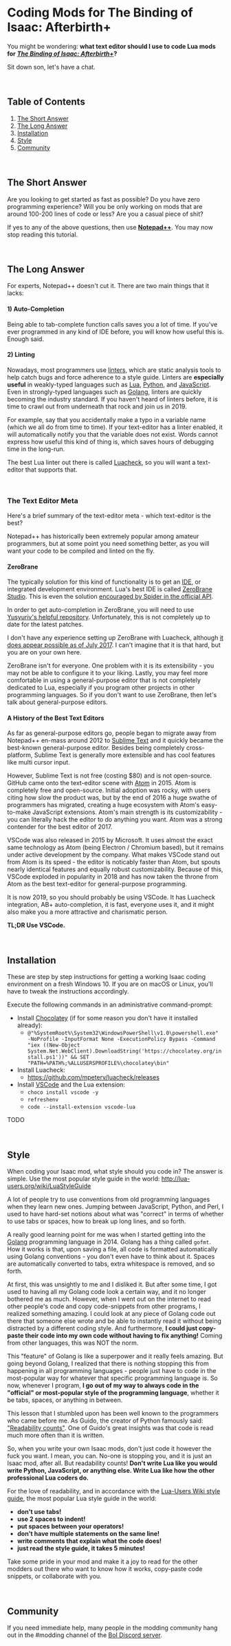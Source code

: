 # Coding Mods for The Binding of Isaac: Afterbirth+

You might be wondering: **what text editor should I use to code Lua mods for *[The Binding of Isaac: Afterbirth+](https://store.steampowered.com/app/570660/The_Binding_of_Isaac_Afterbirth/)*?**

Sit down son, let's have a chat.

<br />

## Table of Contents

1. [The Short Answer](#the-short-answer)
2. [The Long Answer](#the-long-answer)
3. [Installation](#installation)
4. [Style](#style)
5. [Community](#community)

<br />

## The Short Answer

Are you looking to get started as fast as possible? Do you have zero programming experience? Will you be only working on mods that are around 100-200 lines of code or less? Are you a casual piece of shit?

If yes to any of the above questions, then use **[Notepad++](https://notepad-plus-plus.org/download/v7.6.3.html)**. You may now stop reading this tutorial.

<br />

## The Long Answer

For experts, Notepad++ doesn't cut it. There are two main things that it lacks:

#### 1) Auto-Completion

Being able to tab-complete function calls saves you a lot of time. If you've ever programmed in any kind of IDE before, you will know how useful this is. Enough said.

#### 2) Linting

Nowadays, most programmers use [linters](https://en.wikipedia.org/wiki/Lint_(software)), which are static analysis tools to help catch bugs and force adherence to a style guide. Linters are **especially useful** in weakly-typed languages such as [Lua](https://github.com/mpeterv/luacheck/), [Python](https://www.pylint.org/), and [JavaScript](https://eslint.org/). Even in strongly-typed languages such as [Golang](https://github.com/golangci/golangci-lint/), linters are quickly becoming the industry standard. If you haven't heard of linters before, it is time to crawl out from underneath that rock and join us in 2019.

For example, say that you accidentally make a typo in a variable name (which we all do from time to time). If your text-editor has a linter enabled, it will automatically notify you that the variable does not exist. Words cannot express how useful this kind of thing is, which saves hours of debugging time in the long-run. 

The best Lua linter out there is called [Luacheck](https://github.com/mpeterv/luacheck/), so you will want a text-editor that supports that.

<br />

### The Text Editor Meta

Here's a brief summary of the text-editor meta - which text-editor is the best?

Notepad++ has historically been extremely popular among amateur programmers, but at some point you need something better, as you will want your code to be compiled and linted on the fly.

#### ZeroBrane

The typically solution for this kind of functionality is to get an [IDE](https://en.wikipedia.org/wiki/Integrated_development_environment), or integrated development environment. Lua's best IDE is called [ZeroBrane Studio](https://studio.zerobrane.com/). This is even the solution [encouraged by Spider in the official API](https://moddingofisaac.com/docs/debugging.html).

In order to get auto-completion in ZeroBrane, you will need to use [Yusyuriv's helpful repository](https://github.com/Yusyuriv/Afterbirth-API-for-ZeroBrane). Unfortunately, this is not completely up to date for the latest patches.

I don't have any experience setting up ZeroBrane with Luacheck, although [it does appear possible as of July 2017](https://github.com/pkulchenko/ZeroBraneStudio/issues/768). I can't imagine that it is that hard, but you are on your own here.

ZeroBrane isn't for everyone. One problem with it is its extensibility - you may not be able to configure it to your liking. 
Lastly, you may feel more comfortable in using a general-purpose editor that is not completely dedicated to Lua, especially if you program other projects in other programming languages. So if you don't want to use ZeroBrane, then let's talk about general-purpose editors.

#### A History of the Best Text Editors

As far as general-purpose editors go, people began to migrate away from Notepad++ en-mass around 2012 to [Sublime Text](https://www.sublimetext.com/) and it quickly became the best-known general-purpose editor. Besides being completely cross-platform, Sublime Text is generally more extensible and has cool features like multi cursor input.

However, Sublime Text is not free (costing $80) and is not open-source. GitHub came onto the text-editor scene with [Atom](https://atom.io/) in 2015. Atom is completely free and open-source. Initial adoption was rocky, with users citing how slow the product was, but by the end of 2016 a huge swathe of programmers has migrated, creating a huge ecosystem with Atom's easy-to-make JavaScript extensions. Atom's main strength is its customizability - you can literally hack the editor to do anything you want. Atom was a strong contender for the best editor of 2017.

VSCode was also released in 2015 by Microsoft. It uses almost the exact same technology as Atom (being Electron / Chromium based), but it remains under active development by the company. What makes VSCode stand out from Atom is its speed - the editor is noticably faster than Atom, but spouts nearly identical features and equally robust customizability. Because of this, VSCode exploded in popularity in 2018 and has now taken the throne from Atom as the best text-editor for general-purpose programming.

It is now 2019, so you should probably be using VSCode. It has Luacheck integration, AB+ auto-completion, it is fast, everyone uses it, and it might also make you a more attractive and charismatic person.

**TL;DR Use VSCode.**

<br />

## Installation

These are step by step instructions for getting a working Isaac coding environment on a fresh Windows 10. If you are on macOS or Linux, you'll have to tweak the instructions accordingly.

Execute the following commands in an administrative command-prompt:

* Install [Chocolatey](https://chocolatey.org/) (if for some reason you don't have it installed already):
  * `@"%SystemRoot%\System32\WindowsPowerShell\v1.0\powershell.exe" -NoProfile -InputFormat None -ExecutionPolicy Bypass -Command "iex ((New-Object System.Net.WebClient).DownloadString('https://chocolatey.org/install.ps1'))" && SET "PATH=%PATH%;%ALLUSERSPROFILE%\chocolatey\bin"`
* Install Luacheck:
  * https://github.com/mpeterv/luacheck/releases
* Install [VSCode](https://code.visualstudio.com/) and the Lua extension:
  * `choco install vscode -y`
  * `refreshenv`
  * `code --install-extension vscode-lua`

TODO

<br />

## Style

When coding your Isaac mod, what style should you code in? The answer is simple. Use the most popular style guide in the world: http://lua-users.org/wiki/LuaStyleGuide

A lot of people try to use conventions from old programming languages when they learn new ones. Jumping between JavaScript, Python, and Perl, I used to have hard-set notions about what was "correct" in terms of whether to use tabs or spaces, how to break up long lines, and so forth.

A really good learning point for me was when I started getting into the [Golang](https://golang.org) programming language in 2014. Golang has a thing called `gofmt`. How it works is that, upon saving a file, all code is formatted automatically using Golang conventions - you don't even have to think about it. Spaces are automatically converted to tabs, extra whitespace is removed, and so forth.

At first, this was unsightly to me and I disliked it. But after some time, I got used to having all my Golang code look a certain way, and it no longer bothered me as much. However, when I went out on the internet to read other people's code and copy code-snippets from other programs, I realized something amazing. I could look at any piece of Golang code out there that someone else wrote and be able to instantly read it without being distracted by a different coding style. And furthermore, **I could just copy-paste their code into my own code without having to fix anything!** Coming from other languages, this was NOT the norm.

This "feature" of Golang is like a superpower and it really feels amazing. But going beyond Golang, I realized that there is nothing stopping this from happening in all programming languages - people just have to code in the most-popular way for whatever that specific programming language is. So now, whenever I program, **I go out of my way to always code in the "official" or most-popular style of the programming language**, whether it be tabs, spaces, or anything in between.

This lesson that I stumbled upon has been well known to the programmers who came before me. As Guido, the creator of Python famously said: ["Readability counts"](https://www.python.org/dev/peps/pep-0008/). One of Guido's great insights was that code is read much more often than it is written.

So, when you write your own Isaac mods, don't just code it however the fuck you want. I mean, you can. No-one is stopping you, and it is just an Isaac mod, after all. But readability counts! **Don't write Lua like you would write Python, JavaScript, or anything else. Write Lua like how the other professional Lua coders do.**

For the love of readability, and in accordance with the [Lua-Users Wiki style guide](http://lua-users.org/wiki/LuaStyleGuide), the most popular Lua style guide in the world:
  * **don't use tabs!**
  * **use 2 spaces to indent!**
  * **put spaces between your operators!**
  * **don't have multiple statements on the same line!**
  * **write comments that explain what the code does!**
  * **just read the style guide, it takes 5 minutes!**

Take some pride in your mod and make it a joy to read for the other modders out there who want to know how it works, copy-paste code snippets, or collaborate with you.

<br />

## Community

If you need immediate help, many people in the modding community hang out in the #modding channel of the [BoI Discord server](https://discord.gg/isaac).
